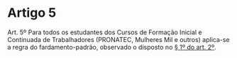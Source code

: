 # Artigo 5

Art. 5º Para todos os estudantes dos Cursos de Formação Inicial e Continuada de Trabalhadores (PRONATEC, Mulheres Mil e
outros) aplica-se a regra do fardamento-padrão, observado o disposto no [§ 1º do art. 2º](art-2:paragrafo-1).
